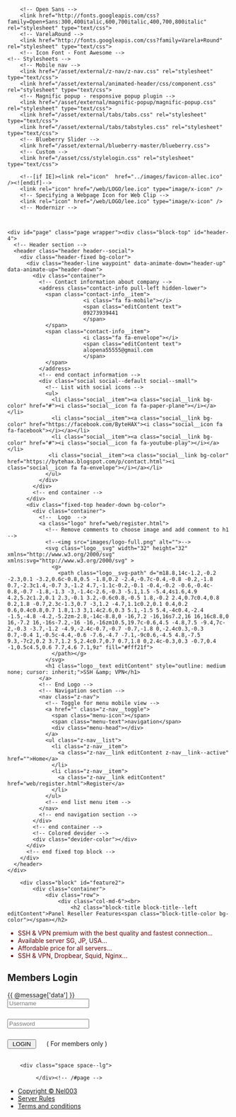 <!-- Fonts -->
    	<!-- Open Sans -->
    	<link href="http://fonts.googleapis.com/css?family=Open+Sans:300,400italic,600,700italic,400,700,800italic" rel="stylesheet" type="text/css">
    	<!-- VarelaRound -->
    	<link href="http://fonts.googleapis.com/css?family=Varela+Round" rel="stylesheet" type="text/css">
    	<!-- Icon Font - Font Awesome -->
	<!-- Stylesheets -->
		<!-- Mobile nav -->
		<link href="/asset/external/z-nav/z-nav.css" rel="stylesheet" type="text/css">
        <link href="/asset/external/animated-header/css/component.css" rel="stylesheet" type="text/css">
        <!-- Magnific popup - responsive popup plugin -->
        <link href="/asset/external/magnific-popup/magnific-popup.css" rel="stylesheet" type="text/css">
        <link href="/asset/external/tabs/tabs.css" rel="stylesheet" type="text/css">
        <link href="/asset/external/tabs/tabstyles.css" rel="stylesheet" type="text/css">
        <!-- Blueberry Slider -->
        <link href="/asset/external/blueberry-master/blueberry.css">		
		<!-- Custom -->
        <link href="/asset/css/stylelogin.css" rel="stylesheet" type="text/css"> 

        <!--[if IE]><link rel="icon"  href="../images/favicon-allec.ico" /><![endif]-->
        <link rel="icon" href="/web/LOGO/lee.ico" type="image/x-icon" />
        <!-- Specifying a Webpage Icon for Web Clip -->
        <link rel="icon" href="/web/LOGO/lee.ico" type="image/x-icon" />
        <!-- Modernizr -->


    
    <div id="page" class="page wrapper"><div class="block-top" id="header-4">
      <!-- Header section -->
      <header class="header header--social">
        <div class="header-fixed bg-color">
          <div class="header-line waypoint" data-animate-down="header-up" data-animate-up="header-down">
            <div class="container">
              <!-- Contact information about company -->
              <address class="contact-info pull-left hidden-lower">
                <span class="contact-info__item">
                            <i class="fa fa-mobile"></i>
                            <span class="editContent text">
                            09273939441
                            </span>
                </span>
                <span class="contact-info__item">
                            <i class="fa fa-envelope"></i>
                            <span class="editContent text">
                            alopena55555@gmail.com
                            </span>
                </span>
              </address>
              <!-- end contact information -->
              <div class="social social--default social--small">
                <!-- List with social icons -->
                <ul>
                  <li class="social__item"><a class="social__link bg-color" href="#"><i class="social__icon fa fa-paper-plane"></i></a></li>
                  <li class="social__item"><a class="social__link bg-color" href="https://facebook.com/ByteHAX"><i class="social__icon fa fa-facebook"></i></a></li>
                  <li class="social__item"><a class="social__link bg-color" href="#"><i class="social__icon fa fa-youtube-play"></i></a></li>
                 <li class="social__item"><a class="social__link bg-color" href="https://bytehax.blogspot.com/p/contact.html"><i class="social__icon fa fa-envelope"></i></a></li>
                </ul>
              </div>
            </div>
            <!-- end container -->
          </div>
          <div class="fixed-top header-down bg-color">
            <div class="container">
              <!--  Logo  -->
              <a class="logo" href="web/register.html">
                <!-- Remove comments to choose image and add comment to h1 -->
                <!--<img src="images/logo-full.png" alt="">-->
                <svg class="logo__svg" width="32" height="32" xmlns="http://www.w3.org/2000/svg" xmlns:svg="http://www.w3.org/2000/svg" >
                  <g>
                    <path class="logo__svg-path" d="m18.8,14c-1.2,-0.2 -2.3,0.1 -3.2,0.6c-0.8,0.5 -1.8,0.2 -2.4,-0.7c-0.4,-0.8 -0.2,-1.8 0.7,-2.3c1.4,-0.7 3,-1.2 4.7,-1.1c-0.2,-0.1 -0.4,-0.2 -0.6,-0.4c-0.8,-0.7 -1.8,-1.3 -3,-1.4c-2.6,-0.3 -5.1,1.5 -5.4,4s1.6,4.9 4.2,5.2c1.2,0.1 2.3,-0.1 3.2,-0.6c0.8,-0.5 1.8,-0.2 2.4,0.7c0.4,0.8 0.2,1.8 -0.7,2.3c-1.3,0.7 -3,1.2 -4.7,1.1c0.2,0.1 0.4,0.2 0.6,0.4c0.8,0.7 1.8,1.3 3,1.4c2.6,0.3 5.1,-1.5 5.4,-4c0.4,-2.4 -1.5,-4.8 -4.2,-5.2zm-2.8,-14c-8.8,0 -16,7.2 -16,16s7.2,16 16,16c8.8,0 16,-7.2 16,-16s-7.2,-16 -16,-16zm10.5,19.7c-0.6,4.5 -4.8,7.5 -9.4,7c-2,-0.3 -3.7,-1.2 -4.9,-2.4c-0.7,-0.7 -0.7,-1.8 0,-2.4c0.3,-0.3 0.7,-0.4 1,-0.5c-4.4,-0.6 -7.6,-4.7 -7.1,-9c0.6,-4.5 4.8,-7.5 9.3,-7c2,0.2 3.7,1.2 5,2.4c0.7,0.7 0.7,1.8 0,2.4c-0.3,0.3 -0.7,0.4 -1,0.5c4.5,0.6 7.7,4.6 7.1,9z" fill="#fff21f">
                  </path></g>
                </svg>
                <h1 class="logo__text editContent" style="outline: medium none; cursor: inherit;">SSH &amp; VPN</h1>
              </a>
              <!-- End Logo -->
              <!-- Navigation section -->
              <nav class="z-nav">
                <!-- Toggle for menu mobile view -->
                <a href="" class="z-nav__toggle">
                  <span class="menu-icon"></span>
                  <span class="menu-text">navigation</span>
                  <div class="menu-head"></div>
                </a>
                <ul class="z-nav__list">
                  <li class="z-nav__item">
                    <a class="z-nav__link editContent z-nav__link--active" href="">Home</a>
                  </li>
                  <li class="z-nav__item">
                    <a class="z-nav__link editContent" href="web/register.html">Register</a>
                  </li>        
                </ul>
                <!-- end list menu item -->
              </nav>
              <!-- end navigation section -->
            </div>
            <!-- end container -->
            <!-- Colored devider -->
            <div class="devider-color"></div>
          </div>
          <!-- end fixed top block -->
        </div>
      </header>
    </div>
<div class="login-box-body">	
<section class="content">	
	<div class="space space--lg">
	</div>

		<div class="block" id="feature2">
            <div class="container">
                <div class="row">
                    <div class="col-md-6"><br>
                        <h2 class="block-title block-title--left editContent">Panel Reseller Features<span class="block-title-color bg-color"></span></h2>

<ul class="list list--ckeck text-list" style="color: #660404">
                    <li>SSH &amp; VPN premium with the best quality and fastest connection...</li>
                    <li>Available server SG, JP, USA...</li>
                    <li>Affordable price for all servers...</li>
                    <li>SSH &amp; VPN, Dropbear, Squid, Nginx...</li>
                </ul>
                    </div><!-- end col -->
                <div>
            </div>
                    <div class="col-md-6">
                        <h2 class="block-title block-title--left editContent">Members Login<span class="block-title-color bg-color"></span></h2>
                <check if="{{ @message }}">
                    <div class="alert alert-{{ @message['type'] }}">{{ @message['data'] }}</div>
                </check>
                <div class="login">
   <form action="/login" method="post">
     <div style="margin-bottom: 25px" class="input-group">
                                        <span class="input-group-addon"><i class="glyphicon glyphicon-user"></i></span>
                                        <input required="required" id="username" type="text" class="form-control" name="username" value="" placeholder="Username">                                        
                                        </div>
                                         <div style="margin-bottom: 25px" class="input-group">
                                        <span class="input-group-addon"><i class="glyphicon glyphicon-lock"></i></span>
                                        <input required="required" id="password" type="password" class="form-control" name="password" placeholder="Password">
                                     </div>                                                                 
                                    <div style="margin-top:15px" class="form-group">
                                    <!-- Button -->
                                    <div class="col-lg-12">
                                      <span ></span>
                                     <input  type="submit" value=" LOGIN " name="submit" class="btn btn-success"> &nbsp;&nbsp;&nbsp;&nbsp; ( For members only )
                                    </div><br>
                                </div>
<!--
                                <div class="form-group">
                                    <div class="col-md-12 control">
                                        <div style="border-top: 1px solid#888; padding-top:15px; font-size:85%" >
                                            Don't have an account? 
                                        <a href="https://telegram.me/LeeDzung">&nbsp;&nbsp;
                                            Find re-seller here
                                        </a>
                                        </div>
                                    </div>
                                </div>    
-->
    </form>
                </div>
                    </div><!-- end col -->
            </div><!-- end row -->
            </div> </div>
	   	
    	<div class="space space--lg">   
        
             </div><!-- /#page -->
   </section> 
   
   </div>      
 
  <footer>  
    <div class="block-bottom" id="footer-6">
            <!-- Colored devider -->
            <div class="devider-color"></div>
            <!-- Footer section -->
            <footer class="footer footer--simple bg-color">
                <div class="container">
                    <ul class="navigation navigation--add">
                    <li><a href="/https://www.phcorner.net/members/813592/" class="editContent">Copyright &copy; Nel003</a></li>
                        <li><a href="/web/rules.html" class="editContent">Server Rules</a></li>
                        <li><a href="/web/terms.html" class="editContent">Terms and conditions</a></li>
                    </ul> </div>
           <!-- end container -->
            </footer>
            <!-- end footer section -->
       


		
		


<script type="text/javascript" src="/asset/external/waypoint/waypoints.min.js"></script>
<script type="text/javascript" src="http://ajax.googleapis.com/ajax/libs/jquery/1.10.1/jquery.min.js"></script>
<script type="text/javascript" src="/asset/external/modernizr/modernizr.custom.js"></script>
<script type="text/javascript" src="/asset/external/z-nav/jquery.mobile.menu.js"></script>
<script type="text/javascript" src="/asset/js/custom.js"></script>
